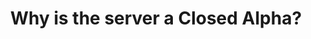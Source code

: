 ---
layout: faq
title: "Why is the server a Closed Alpha?"
image: /assets/faq/whitelist.png
permalink: /faq/whitelist
type: faq
preview-text: | 
  There are multiple reasons why the server is in a closed alpha state, listed here are the major ones that led to the decision to make the server a closed alpha.
main-text: | 
  There are multiple reasons why the server is in a closed alpha state, listed here are the major ones that led to the decision to make the server a closed alpha.

  - Currently, we don't have enough moderators to handle the server in a public enviornment. We also still need to work on all the tools for said moderators.

  - The code for the server is still very unstable, there are plenty of bugs and issues that you **will** run into when playing the server in its current state.

  - Cheaters were a major issue before we decided to move to a closed alpha, showing up every few hours. We do not have enough moderators or a proper system for reporting said cheaters.

  - Many features are still not completed at the moment, for example the newer menu system is still very incomplete and lacks a lot of options.

  You can see the original blogpost about the server going into a closed alpha [here](../blog/where-has-lem-been).

  ### When will it go public again?

  With the development team being pretty small, it will take a long time to deal with all of these issues. We hope once its ready to go public again that we can avoid having all the issues we had before.
  
  There is no date that is set in stone for LEM going public, but it will likely either be late 2024 or in 2025.

  ### How can I join currently?

  It used to be possible to send an invite request to be able to join, however due to a huge influx of invite requests it became impossible to manage it with our current resources. We plan to work on going public instead of re-opening invite requests. In the meantime, check out [Weekend Events](../blog/weekendevents) for trying out the server.
markdown: true
---